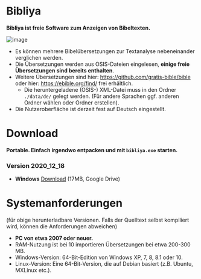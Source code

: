 # Bibliya

**Bibliya ist freie Software zum Anzeigen von Bibeltexten.**

![image](https://gitlab.com/chris_nada/bibliya/-/wikis/uploads/ef0efe9a847010b7c2188a4944a2915c/image.png)

+ Es können mehrere Bibelübersetzungen zur Textanalyse nebeneinander verglichen werden.
+ Die Übersetzungen werden aus OSIS-Dateien eingelesen, **einige freie Übersetzungen sind bereits enthalten**. 
+ Weitere Übersetzungen sind hier: https://github.com/gratis-bible/bible oder hier: https://ebible.org/find/ frei erhältlich.
    + Die heruntergeladene (OSIS-) XML-Datei muss in den Ordner `./data/de/` gelegt werden. (Für andere Sprachen ggf. anderen Ordner wählen oder Ordner erstellen).
+ Die Nutzeroberfläche ist derzeit fest auf Deutsch eingestellt.

# Download
**Portable. Einfach irgendwo entpacken und mit `bibliya.exe` starten.**
### Version 2020_12_18
+ **Windows** [Download](https://drive.google.com/file/d/1AbgRRBiBqjHNMqs08IzDzE_lexQ1w3nX/view?usp=sharing) (17MB, Google Drive)

# Systemanforderungen
(für obige herunterladbare Versionen. Falls der Quelltext selbst kompiliert wird, können die Anforderungen abweichen)
+ **PC von etwa 2007 oder neuer.**
+ RAM-Nutzung ist bei 10 importieren Übersetzungen bei etwa 200-300 MB.
+ Windows-Version: 64-Bit-Edition von Windows XP, 7, 8, 8.1 oder 10.
+ Linux-Version: Eine 64-Bit-Version, die auf Debian basiert (z.B. Ubuntu, MXLinux etc.).
